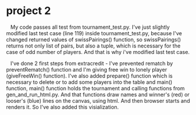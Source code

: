 
# project 2

<p>&nbsp;&nbsp;&nbsp;My code passes all test from tournament_test.py. I've just slightly
modified last test case (line 119) inside tournament_test.py,
because I've changed returned values of swissPairings() function,
so swissPairings() returns not only list of pairs, but also a tuple, which is necessary for 
the case of odd number of players. And that is why i've modified last test case.
</p>
<p>&nbsp;&nbsp;&nbsp;I've done 2 first steps from extracredit - I've prevented rematch by preventRematch()
function and  I'm giving free win to lonely player (giveFreeWin() function).
I've also added prepare() function which is necessary to delete or to add some players into the
table and main() function, main() function holds the tournament and calling functions from 
gen_and_run_html.py. And that functions draw names and winner's (red)  or looser's (blue) lines on
the canvas, using html. And then browser starts and renders it. So I've also added this visialization.
</p>
